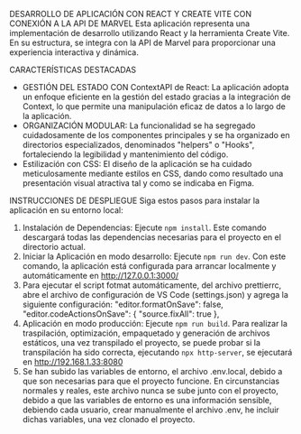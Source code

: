 DESARROLLO DE APLICACIÓN CON REACT Y CREATE VITE CON CONEXIÓN A LA API DE MARVEL
Esta aplicación representa una implementación de desarrollo utilizando React y la herramienta Create Vite. En su estructura, se integra con la API de Marvel para proporcionar una experiencia interactiva y dinámica.

CARACTERÍSTICAS DESTACADAS

- GESTIÓN DEL ESTADO CON ContextAPI de React: La aplicación adopta un enfoque eficiente en la gestión del estado gracias a la integración de Context, lo que permite una manipulación eficaz de datos a lo largo de la aplicación.
- ORGANIZACIÓN MODULAR: La funcionalidad se ha segregado cuidadosamente de los componentes principales y se ha organizado en directorios especializados, denominados "helpers" o "Hooks", fortaleciendo la legibilidad y mantenimiento del código.
- Estilización con CSS: El diseño de la aplicación se ha cuidado meticulosamente mediante estilos en CSS, dando como resultado una presentación visual atractiva tal y como se indicaba en Figma.

INSTRUCCIONES DE DESPLIEGUE
Siga estos pasos para instalar la aplicación en su entorno local:

1. Instalación de Dependencias: Ejecute `npm install`. Este comando descargará todas las dependencias necesarias para el proyecto en el directorio actual.
2. Iniciar la Aplicación en modo desarrollo: Ejecute `npm run dev`. Con este comando, la aplicación está configurada para arrancar localmente y automáticamente en http://127.0.0.1:3000/
3. Para ejecutar el script fotmat automáticamente, del archivo prettierrc, abre el archivo de configuración de VS Code (settings.json) y agrega la siguiente configuración:
   "editor.formatOnSave": false,
   "editor.codeActionsOnSave": {
   "source.fixAll": true
   },
4. Aplicación en modo producción: Ejecute `npm run build`. Para realizar la traspilación, optimización, empaquetado y generación de archivos estáticos, una vez transpilado el proyecto, se puede probar si la transpilación ha sido correcta, ejecutando `npx http-server`, se ejecutará en http://192.168.1.33:8080
5. Se han subido las variables de entorno, el archivo .env.local, debido a que son necesarias para que el proyecto funcione.
   En circunstancias normales y reales, este archivo nunca se sube junto con el proyecto, debido a que las variables de entorno es una información sensible, debiendo cada usuario, crear manualmente el archivo .env, he incluir dichas variables, una vez clonado el proyecto.
